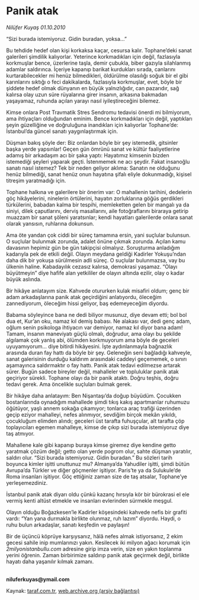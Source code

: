 # Panik atak

*Nilüfer Kuyaş 01.10.2010*

<div class="yazi"><p>“Sizi burada istemiyoruz. Gidin buradan, yoksa...”</p>
<p>Bu tehdide hedef olan kişi korkaksa kaçar, cesursa kalır. Tophane’deki sanat galerileri şimdilik kalıyorlar. Yeterince korkmadıkları için değil, fazlasıyla korkmuşlar bence, üzerlerine taşla, demir çubukla, biber gazıyla silahlanmış adamlar saldırınca. İçeriye kapanıp barikat kurdukları sırada, canlarını kurtarabilecekler mi henüz bilmedikleri, öldürülme olasılığı soğuk bir el gibi karınlarını sıktığı o feci dakikalarda, fazlasıyla korkmuşlar, evet, böyle bir şiddete hedef olmak dünyanın en büyük yalnızlığıdır, can pazarıdır, sağ kalırsa olay uzun süre rüyalarına girer insanın, arkasına bakmadan yaşayamaz, ruhunda açılan yarayı nasıl iyileştireceğini bilemez. </p>
<p>Kimse onlara Post Travmatik Stres Sendromu tedavisi önerdi mi bilmiyorum, ama ihtiyaçları olduğundan eminim. Bence korkmadıkları için değil, yaptıkları şeyin güzelliğine ve doğruluğuna inandıkları için kalıyorlar Tophane’de: İstanbul’da güncel sanatı yaygınlaştırmak için.</p>
<p>Düşman bakış şöyle der: Biz onlardan böyle bir şey istemedik, gitsinler başka yerde yapsınlar! Geçen gün ömrünü sanat ve kültür faaliyetlerine adamış bir arkadaşım acı bir şaka yaptı: Hayatımız kimsenin bizden istemediği şeyleri yaparak geçti. İstenmemek ne acı şeydir. Fakat insanoğlu sanatı nasıl istemez? Tek bir neden geliyor aklıma: Sanatın ne olduğunu henüz bilmediği, sanat henüz onun hayatına şifalı eliyle dokunmadığı, kişisel titreşim yaratmadığı için.</p>
<p>Tophane halkına ve galerilere bir önerim var: O mahallenin tarihini, dedelerin göç hikâyelerini, ninelerin örtülerini, hayatın zorluklarına göğüs gerdikleri türkülerini, babadan kalma bir tespihi, memleketten gelen bir mangalı ya da siniyi, dilek çaputlarını, derviş masallarını, aile fotoğraflarını biraraya getirip muazzam bir sanat şöleni yaratsınlar; kendi hayatları galerilerde onlara sanat olarak yansısın, ruhlarına dokunsun.</p>
<p>Ama öte yandan çok ciddi bir süreç tamamına ersin, yani suçlular bulunsun. O suçlular bulunmak zorunda, adalet önüne çıkmak zorunda. Açılan kamu davasının hepimiz gün be gün takipçisi olmalıyız. Soruşturma anladığım kadarıyla pek de etkili değil. Olayın meydana geldiği Kadirler Yokuşu’ndan daha dik bir yokuşa sürülmesin adli süreç. O suçlular bulunmazsa, vay bu ülkenin haline. Kabadayılık cezasız kalırsa, demokrasi yaşamaz. “Olayı büyütmeyin” diye hafife alan yetkililer de olayın altında ezilir, olay o kadar büyük aslında.</p>
<p>Bir hikâye anlatayım size. Kahvede otururken kulak misafiri oldum; genç bir adam arkadaşlarına panik atak geçirdiğini anlatıyordu, öleceğim zannediyorum, öleceğim hissi geliyor, baş edemeyeceğim diyordu.</p>
<p>Babama söyleyince bana ne dedi biliyor musunuz, diye devam etti; bol bol dua et, Kur’an oku, namaz kıl demiş babası. Ne alakası var, dedi genç adam, oğlum senin psikologa ihtiyacın var demiyor, namaz kıl diyor bana adam! Tamam, insanın maneviyatı güçlü olmalı, doğrudur, ama olayı bu şekilde algılamak çok yanlış abi, ölümden korkmuyorum ama böyle de geceleri uyuyamıyorum... diye bitirdi hikâyesini. İşte aydınlanmayla bağnazlık arasında duran fay hattı da böyle bir şey. Geleneğin seni bağladığı kahveyle, sanat galerisinin durduğu kaldırım arasındaki caddeyi geçememek, o sınırı aşamayınca saldırmaktır o fay hattı. Panik atak tedavi edilmezse artarak sürer. Bugün sadece bireyler değil, mahalleler ve topluluklar panik atak geçiriyor sürekli. Tophane olayı da bir panik ataktı. Doğru teşhis, doğru tedavi gerek. Ama öncelikle suçluları bulmak gerek.</p>
<p>Bir hikâye daha anlatayım: Ben Nişantaşı’da doğup büyüdüm. Çocukken bostanlarında oynadığım mahallede şimdi tıkış kakış apartmanlar ruhumuzu öğütüyor, yaşlı annem sokağa çıkamıyor; tonlarca araç trafiği üzerinden geçip eziyor mahalleyi, nefes alınmıyor, sevdiğim birçok mekân yıkıldı, çocukluğum elimden alındı; geceleri üst tarafta fuhuşçular, alt tarafta çöp toplayıcıları egemen mahalleye, kimse de çıkıp sizi burada istemiyoruz diye taş atmıyor.</p>
<p>Mahallene kale gibi kapanıp buraya kimse giremez diye kendine getto yaratmak çözüm değil; getto olan yerde pogrom olur, sahte düşman yaratılır, saldırı olur. “Sizi burada istemiyoruz. Gidin buradan.” Bu sözleri tarih boyunca kimler işitti unuttunuz mu? Almanya’da Yahudiler işitti, şimdi bütün Avrupa’da Türkler ve diğer göçmenler işitiyor. Paris’te ya da Sulukule’de Roma insanları işitiyor. Göç ettiğiniz zaman size de taş atsalar, Tophane’ye yerleşemezdiniz. </p>
<p>İstanbul panik atak diyarı oldu çünkü kazanç hırsıyla kör bir bürokrasi el ele vermiş kenti altüst etmekle ve insanları evlerinden sürmekle meşgul.</p>
<p>Olayın olduğu Boğazkesen’le Kadirler köşesindeki kahvede nefis bir grafiti vardı: “Yan yana durmakla birlikte olunmaz, ruh lazım” diyordu. Haydi, o ruhu bulun arkadaşlar, sanatı keşfedin ve paylaşın!</p>
<p>Bir de üçüncü köprüye karşıysanız, hâlâ nefes almak istiyorsanız, 2 ekim gecesi sahile inip mumlarınızı yakın. Kesilecek iki milyon ağacı korumak için <i>2milyonistanbullu.com</i> adresine girip imza verin, size en yakın toplanma yerini öğrenin. Zaman birbirimize saldırıp panik atak geçirmek değil, birlikte hayatı daha yaşanılır kılmak zamanı.</p>
<p><b><br/>niluferkuyas@ymail.com</b></p></div>

Kaynak: [taraf.com.tr](http://www.taraf.com.tr:80/nilufer-kuyas/makale-panik-atak-2.htm), [web.archive.org (arşiv bağlantısı)](http://web.archive.org/web/20101003072022/http://www.taraf.com.tr:80/nilufer-kuyas/makale-panik-atak-2.htm)
